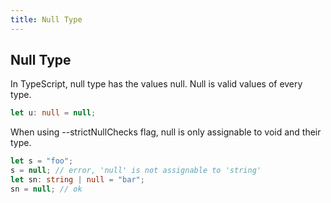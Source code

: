 ```yaml
---
title: Null Type
---
```

## Null Type

In TypeScript, null type has the values null. Null is valid values of every type. 

```ts
let u: null = null;
```

When using --strictNullChecks flag, null is only assignable to void and their type.
```ts
let s = "foo";
s = null; // error, 'null' is not assignable to 'string'
let sn: string | null = "bar";
sn = null; // ok
```
